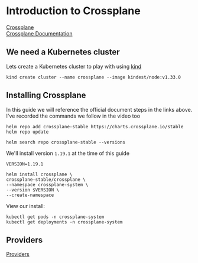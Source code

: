 # Introduction to Crossplane

[Crossplane](https://www.crossplane.io/) </br>
[Crossplane Documentation](https://docs.crossplane.io/v1.19/) </br>

## We need a Kubernetes cluster

Lets create a Kubernetes cluster to play with using [kind](https://kind.sigs.k8s.io/docs/user/quick-start/)

```
kind create cluster --name crossplane --image kindest/node:v1.33.0
```

## Installing Crossplane

In this guide we will reference the official document steps in the links above. </br>
I've recorded the commands we follow in the video too 


```
helm repo add crossplane-stable https://charts.crossplane.io/stable
helm repo update

helm search repo crossplane-stable --versions
```

We'll install version `1.19.1` at the time of this guide 

```
VERSION=1.19.1

helm install crossplane \
crossplane-stable/crossplane \
--namespace crossplane-system \
--version $VERSION \
--create-namespace
```

View our install: 

```
kubectl get pods -n crossplane-system
kubectl get deployments -n crossplane-system
```

## Providers 

[Providers](https://docs.crossplane.io/latest/concepts/providers/)